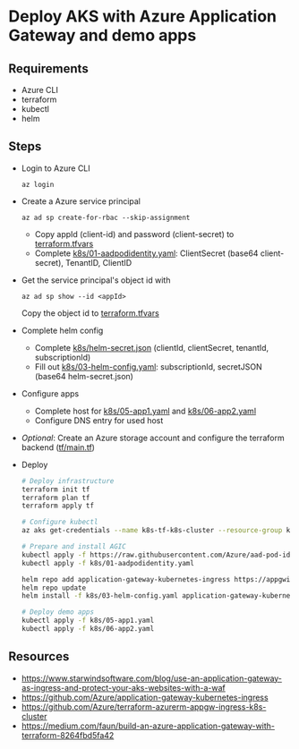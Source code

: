 # Deploy AKS with Azure Application Gateway and demo apps

## Requirements

- Azure CLI
- terraform
- kubectl
- helm

## Steps

- Login to Azure CLI

  `az login`

- Create a Azure service principal

  `az ad sp create-for-rbac --skip-assignment`

  - Copy appId (client-id) and password (client-secret) to [terraform.tfvars](terraform.tfvars)
  - Complete [k8s/01-aadpodidentity.yaml](k8s/01-aadpodidentity.yaml): ClientSecret (base64 client-secret), TenantID, ClientID

- Get the service principal's object id with

  `az ad sp show --id <appId>`

  Copy the object id to [terraform.tfvars](terraform.tfvars)

- Complete helm config

  - Complete [k8s/helm-secret.json](k8s/helm-secret.json) (clientId, clientSecret, tenantId, subscriptionId)
  - Fill out [k8s/03-helm-config.yaml](k8s/03-helm-config.yaml): subscriptionId, secretJSON (base64 helm-secret.json)

- Configure apps

  - Complete host for [k8s/05-app1.yaml](k8s/05-app1.yaml) and [k8s/06-app2.yaml](k8s/06-app2.yaml)
  - Configure DNS entry for used host

- _Optional_: Create an Azure storage account and configure the terraform backend ([tf/main.tf](tf/main.tf))

- Deploy

  ```sh
  # Deploy infrastructure
  terraform init tf
  terraform plan tf
  terraform apply tf

  # Configure kubectl
  az aks get-credentials --name k8s-tf-k8s-cluster --resource-group k8s-tf-rg

  # Prepare and install AGIC
  kubectl apply -f https://raw.githubusercontent.com/Azure/aad-pod-identity/master/deploy/infra/deployment-rbac.yaml
  kubectl apply -f k8s/01-aadpodidentity.yaml

  helm repo add application-gateway-kubernetes-ingress https://appgwingress.blob.core.windows.net/ingress-azure-helm-package/
  helm repo update
  helm install -f k8s/03-helm-config.yaml application-gateway-kubernetes-ingress/ingress-azure --generate-name

  # Deploy demo apps
  kubectl apply -f k8s/05-app1.yaml
  kubectl apply -f k8s/06-app2.yaml
  ```

## Resources

- https://www.starwindsoftware.com/blog/use-an-application-gateway-as-ingress-and-protect-your-aks-websites-with-a-waf
- https://github.com/Azure/application-gateway-kubernetes-ingress
- https://github.com/Azure/terraform-azurerm-appgw-ingress-k8s-cluster
- https://medium.com/faun/build-an-azure-application-gateway-with-terraform-8264fbd5fa42
